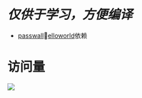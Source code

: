 # ***仅供于学习，方便编译***

- [passwall](https://github.com/xiaorouji/openwrt-passwall/tree/packages)🌺[elloworld](https://github.com/fw876/helloworld)依赖


# 访问量

![](http://profile-counter.glitch.me/Jejz168-openwrt-packages/count.svg)

